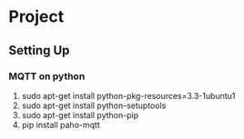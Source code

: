 # Project
## Setting Up
### MQTT on python
1) sudo apt-get install python-pkg-resources=3.3-1ubuntu1 <br>
2) sudo apt-get install python-setuptools <br>
3) sudo apt-get install python-pip <br>
4) pip install paho-mqtt <br>
